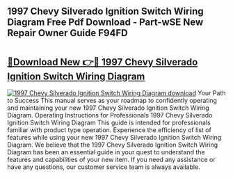 ## 1997 Chevy Silverado Ignition Switch Wiring Diagram Free Pdf Download - Part-wSE New Repair Owner Guide F94FD

# <h2><a href="http://dfsaem.blite.top/?on=1997+Chevy+Silverado+Ignition+Switch+Wiring+Diagram">🔗Download New 👉🔴 1997 Chevy Silverado Ignition Switch Wiring Diagram</a></h2>

[![1997 Chevy Silverado Ignition Switch Wiring Diagram download](https://i.imgur.com/lujVjoI.png)](http://dfsaem.blite.top/?on=1997+Chevy+Silverado+Ignition+Switch+Wiring+Diagram)
Your Path to Success This manual serves as your roadmap to confidently operating and maintaining your new 1997 Chevy Silverado Ignition Switch Wiring Diagram. Operating Instructions for Professionals 1997 Chevy Silverado Ignition Switch Wiring Diagram This guide is intended for professionals familiar with product type operation. Experience the efficiency of list of features while using your new 1997 Chevy Silverado Ignition Switch Wiring Diagram. We believe that the 1997 Chevy Silverado Ignition Switch Wiring Diagram has been an essential guide in your quest to understand the features and capabilities of your new item. If you need any assistance or have any questions, our customer service team is always available.
